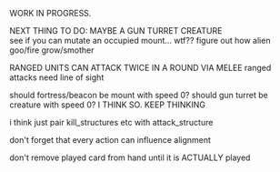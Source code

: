 WORK IN PROGRESS.

NEXT THING TO DO:   MAYBE A GUN TURRET CREATURE                
                    see if you can mutate an occupied mount... wtf??
                    figure out how alien goo/fire grow/smother

RANGED UNITS CAN ATTACK TWICE IN A ROUND VIA MELEE
ranged attacks need line of sight

should fortress/beacon be mount with speed 0?
should gun turret be creature with speed 0? I THINK SO. KEEP THINKING

i think just pair kill_structures etc with attack_structure

don't forget that every action can influence alignment

don't remove played card from hand until it is ACTUALLY played